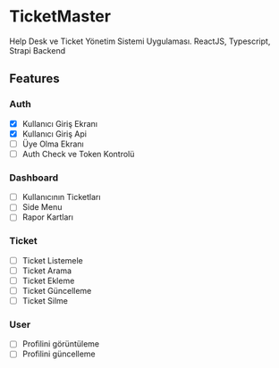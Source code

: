 # TicketMaster

Help Desk ve Ticket Yönetim Sistemi Uygulaması. ReactJS, Typescript, Strapi Backend

## Features

### Auth

- [x] Kullanıcı Giriş Ekranı
- [x] Kullanıcı Giriş Api
- [ ] Üye Olma Ekranı
- [ ] Auth Check ve Token Kontrolü

### Dashboard

- [ ] Kullanıcının Ticketları
- [ ] Side Menu
- [ ] Rapor Kartları

### Ticket

- [ ] Ticket Listemele
- [ ] Ticket Arama
- [ ] Ticket Ekleme
- [ ] Ticket Güncelleme
- [ ] Ticket Silme

### User

- [ ] Profilini görüntüleme
- [ ] Profilini güncelleme
